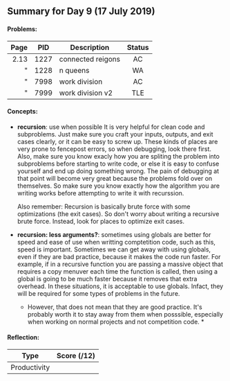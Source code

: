 ## Summary for Day 9 (17 July 2019)

#### Problems:
|  Page  |  PID  |  Description  |  Status  |
|-------:|-------|---------------|:--------:|
 2.13 | 1227 | connected reigons | AC
 "    | 1228 | n queens | WA
 "    | 7998 | work division | AC
 "    | 7999 | work division v2 | TLE

#### Concepts:
- **recursion**: use when possible
    It is very helpful for clean code and subproblems. Just make sure you craft your inputs, outputs, and exit cases clearly, or it can be easy to screw up.
    These kinds of places are very prone to fencepost errors, so when debugging, look there first. 
    Also, make sure you know exacly how you are spliting the problem into subproblems before starting to write code, or else it is easy to confuse yourself and end up doing something wrong. 
    The pain of debugging at that point will become very great because the problems fold over on themselves. So make sure you know exactly how the algorithm
    you are writing works before attempting to write it with recurssion.
    
    Also remember: Recursion is basically brute force with some optimizations (the exit cases). So don't worry about writing a recursive brute force. 
    Instead, look for places to optimize exit cases. 

- **recursion: less arguments?**: sometimes using globals are better for speed and ease of use
    when writting comptetition code, such as this, speed is important. Sometimes we can get away with using globals, even if they are bad practice, because it makes the code run faster. 
    For example, if in a recursive function you are passing a massive object that requires a copy menuver each time the function is called, then using a global is going to be much faster because it removes 
    that extra overhead. In these situations, it is acceptable to use globals. Infact, they will be required for some types of problems in the future. 
    
    * However, that does not mean that they are good practice. It's probably worth it to stay away from them when posssible, especially when working on normal projects and not competition code. *
    
#### Reflection:
|  Type  |  Score (/12)  |
|--------|:-------------:|
Productivity | <score>
